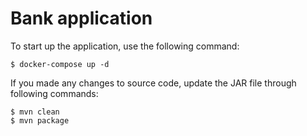 # Bank application

To start up the application, use the following command:

```shell
$ docker-compose up -d
```

If you made any changes to source code, update the JAR file through following commands:

```shell
$ mvn clean
$ mvn package
```